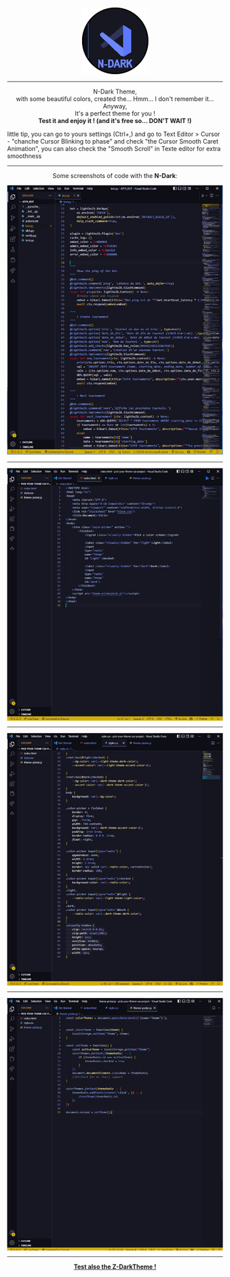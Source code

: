 <p align="center">
    <img src="https://github.com/Akako0/N-darkTheme/raw/HEAD/./icon.png" alt="some code with the 'N-darkTheme' for logo">
</p>
<hr>
<p align="center ">
    N-Dark Theme, <br>
    with some beautiful colors, created the... Hmm... I don't remember it... Anyway,<br>
    It's a perfect theme for you !<br>
    <strong>Test it and enjoy it ! (and it's free so... DON'T WAIT !)</strong>
    <p>little tip, you can go to yours settings (Ctrl+,) and go to Text Editor > Cursor - "chanche Cursor Blinking to phase" and check "the Cursor Smooth Caret Animation", you can also check the "Smooth Scroll" in Texte editor for extra smoothness</p>
</p>
<hr>
<p>
    <p align="center">
        Some screenshots of code with the <strong>N-Dark</strong>:
    </p>
    <p align="center">
        <img src="https://raw.githubusercontent.com/Akako0/N-darkTheme/b481749d2c5fc9f98f22374b7804927f8b62bee2/img/python_screenshot.jpg" alt="screenshot of python code">
    <p>
    <hr>
    <p align="center">
        <img align="center" src="https://raw.githubusercontent.com/Akako0/N-darkTheme/b481749d2c5fc9f98f22374b7804927f8b62bee2/img/html_screenshot.jpg" alt="screenshot of html code">
    </p>
    <hr>
    <p align="center">
        <img align="center" src="https://raw.githubusercontent.com/Akako0/N-darkTheme/b481749d2c5fc9f98f22374b7804927f8b62bee2/img/css_screenshot.jpg" alt="screenshot of css code">
    </p>
    <hr>
    <p align="center">
        <img align="center"  src="https://raw.githubusercontent.com/Akako0/N-darkTheme/b481749d2c5fc9f98f22374b7804927f8b62bee2/img/javascript_screenshot.jpg" alt="screenshot of c code">
    </p>
    <hr>
</p>
<p align="center">
    <a href="https://marketplace.visualstudio.com/items?itemName=Akako.z-darktheme">
    <strong>Test also the Z-DarkTheme !</strong>
    </a>
</p>
